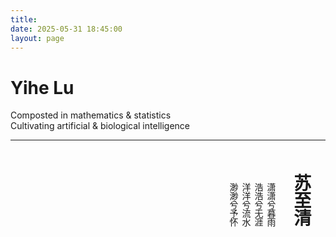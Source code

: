```yaml
---
title: 
date: 2025-05-31 18:45:00
layout: page
---
```


# Yihe Lu
Composted in mathematics & statistics  
Cultivating artificial & biological intelligence

---

<div style="display: flex; justify-content: flex-end;">
<div style="
  writing-mode: vertical-rl;
  text-orientation: upright;
  text-align: right;
">
  <h1>苏至清</h1>
  潇潇兮暮雨<br>
  浩浩兮无涯<br>
  洋洋兮流水<br>
  渺渺兮予怀<br>
</div>
</div>

